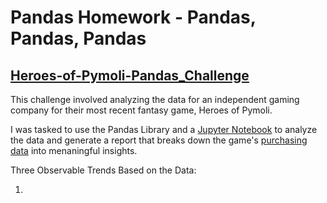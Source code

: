 # Pandas Homework - Pandas, Pandas, Pandas 

## [Heroes-of-Pymoli-Pandas_Challenge](https://github.com/SusanCThomas/Heroes-of-Pymoli-Pandas_Challenge/tree/master/HeroesOfPymoli)

This challenge involved analyzing the data for an independent gaming company for their most recent fantasy game, Heroes of Pymoli. 

I was tasked to use the Pandas Library and a [Jupyter Notebook](https://github.com/SusanCThomas/Heroes-of-Pymoli-Pandas_Challenge/blob/master/HeroesOfPymoli/HeroesOfPymoli_starter.ipynb) to analyze the data and generate a report that breaks down the game's [purchasing data](https://github.com/SusanCThomas/Heroes-of-Pymoli-Pandas_Challenge/blob/master/HeroesOfPymoli/Resources/purchase_data.csv) into menaningful insights. 

Three Observable Trends Based on the Data:

1. 
